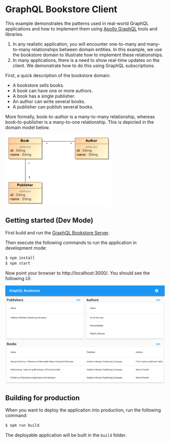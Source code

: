 GraphQL Bookstore Client
========================
This example demonstrates the patterns used in real-world GraphQL applications and how to implement them using [Apollo GraphQL](http://dev.apollodata.com/) tools and libraries.

1. In any realistic application, you will encounter one-to-many and many-to-many relationships between domain entities. In this example, we use the bookstore domain to illustrate how to implement these relationships.
2. In many applications, there is a need to show real-time updates on the client. We demonstrate how to do this using GraphQL subscriptions.

First, a quick description of the bookstore domain:

- A bookstore sells books.
- A book can have one or more authors.
- A book has a single publisher.
- An author can write several books.
- A publisher can publish several books.

More formally, book-to-author is a many-to-many relationship, whereas book-to-publisher is a many-to-one relationship. This is depicted in the domain model below.

![Domain Model](assets/bookstore-domain-model.png)

Getting started (Dev Mode)
--------------------------
First build and run the [GraphQL Bookstore Server](https://github.com/archfirst/graphql-bookstore-server).

Then execute the following commands to run the application in development mode:

```bash
$ npm install
$ npm start
```

Now point your browser to http://localhost:3000/. You should see the following UI:

![Screen Shot](assets/screen-shot.png)

Building for production
-----------------------
When you want to deploy the application into production, run the following command:

```bash
$ npm run build
```

The deployable application will be built in the `build` folder.
